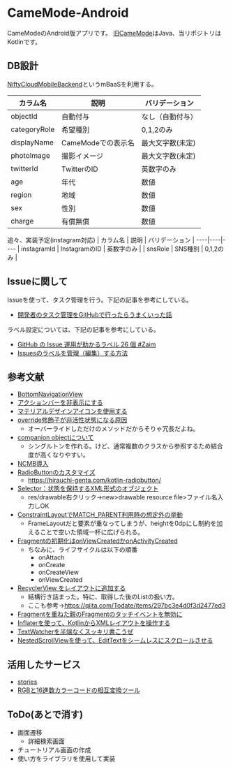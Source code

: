 # CameMode-Android
CameModeのAndroid版アプリです。
[旧CameMode](https://github.com/yuutarou22/CameMode)はJava、当リポジトリはKotlinです。


## DB設計
[NiftyCloudMobileBackend](https://mbaas.nifcloud.com/)というmBaaSを利用する。

| カラム名 | 説明 | バリデーション |
----|----|----
| objectId | 自動付与 | なし（自動付与） |
| categoryRole | 希望種別 | 0,1,2のみ |
| displayName | CameModeでの表示名 | 最大文字数(未定) |
| photoImage | 撮影イメージ | 最大文字数(未定) |
| twitterId | TwitterのID | 英数字のみ |
| age | 年代 | 数値 |
| region | 地域 | 数値 |
| sex | 性別 | 数値 |
| charge | 有償無償 | 数値 |

追々、実装予定(instagram対応)
| カラム名 | 説明 | バリデーション |
----|----|----
| instagramId | InstagramのID | 英数字のみ |
| snsRole | SNS種別 | 0,1,2のみ |

## Issueに関して
Issueを使って、タスク管理を行う。下記の記事を参考にしている。
- [開発者のタスク管理をGitHubで行ったらうまくいった話](https://dev.classmethod.jp/articles/github-issue-driven-dev/)

ラベル設定については、下記の記事を参考にしている。
- [GitHub の Issue 運用が助かるラベル 26 個 #Zaim](https://blog.zaim.co.jp/n/nca91e5bfb920)
- [Issuesのラベルを管理（編集）する方法](https://azunobu.hatenablog.com/entry/2015/09/22/143811)

## 参考文献
- [BottomNavigationView](https://qiita.com/iKimishima/items/d44bb9cc2a1d04548fdd)
- [アクションバーを非表示にする](https://qiita.com/ikemura23/items/76e78132e6903c47c4d7)
- [マテリアルデザインアイコンを使用する](https://qiita.com/hoshiume11/items/b9925d105957d827011a)
- [override修飾子が非活性状態になる原因](https://stackoverflow.com/questions/56906990/why-do-i-get-the-message-redundant-overriding-method)
  - オーバーライドしただけのメソッドだからそりゃ冗長だよね。
- [companion objectについて](https://qiita.com/tkhs0604/items/261e94a42b7097dfd204)
  - シングルトンを作れる。けど、通常複数のクラスから参照するため結合度が高くなりやすい。
- [NCMB導入](https://github.com/NIFCLOUD-mbaas/KotlinDBdemoApp)
- [RadioButtonのカスタマイズ](http://yukimura1227.blog.fc2.com/blog-entry-11.html)
  - https://hirauchi-genta.com/kotlin-radiobutton/
- [Selector：状態を保持するXML形式のオブジェクト](https://developer.android.com/guide/topics/resources/drawable-resource#StateList)
  - res/drawable右クリック→new>drawable resource file>ファイル名入力しOK
- [ConstraintLayoutでMATCH_PARENT利用時の想定外の挙動](https://qiita.com/ara_tack/items/68c07529c1477c56997f)
  - FrameLayoutだと要素が重なってしまうが、heightを0dpにし制約を加えることで空いた領域一杯に広げられる。
- [Fragmentの初期化はonViewCreatedかonActivityCreated](https://medium.com/@star_zero/fragment%E3%81%AE%E5%88%9D%E6%9C%9F%E5%8C%96%E3%81%AFonviewcreated%E3%81%8Bonactivitycreated%E3%81%A7-b9646c36680c)
  - ちなみに、ライフサイクルは以下の順番
    - onAttach
    - onCreate
    - onCreateView
    - onViewCreated
- [RecyclerView をレイアウトに追加する](https://developer.android.com/guide/topics/ui/layout/recyclerview?hl=ja#workflow)
  - 結構行き詰まった。特に、取得した後のListの扱い方。
  - ここも参考→https://qiita.com/Todate/items/297bc3e4d0f3d2477ed3
- [Fragmentを重ねた親のFragmentのタッチイベントを無効に](http://java-lang-programming.com/articles/83)
- [Inflaterを使って、KotlinからXMLレイアウトを操作する](https://akira-watson.com/android/inflate.html)
- [TextWatcherを半端なくスッキリ書こうぜ](https://qiita.com/aaaaki/items/86678967e9eb9f62da9b)
- [NestedScrollViewを使って、EditTextをシームレスにスクロールさせる](https://qiita.com/noboru_i/items/09e7d3f8f222834378cc)

## 活用したサービス
- [stories](https://stories.freepik.com/)
- [RGBと16進数カラーコードの相互変換ツール](https://www.peko-step.com/tool/tfcolor.html)

## ToDo(あとで消す)

- 画面遷移
  - 詳細検索画面
- チュートリアル画面の作成
- 使い方をライブラリを使用して実装
